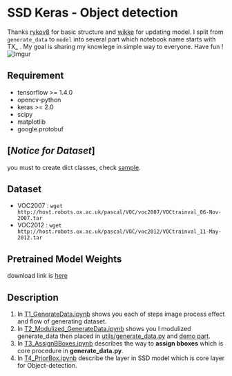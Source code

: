 # SSD Keras - Object detection
Thanks [rykov8] for basic structure and [wikke] for updating model.
I split from `generate_data` to `model` into several part which notebook name starts with TX_ .
My goal is sharing my knowlege in simple way to everyone. Have fun !
![Imgur](https://i.imgur.com/2BufYZO.png)

## Requirement
- tensorflow >= 1.4.0
- opencv-python
- keras >= 2.0
- scipy
- matplotlib
- google.protobuf

## [*Notice for Dataset*]
you must to create dict classes, check [sample](sample/pascal.pbtxt).

## Dataset
* VOC2007 : ```wget http://host.robots.ox.ac.uk/pascal/VOC/voc2007/VOCtrainval_06-Nov-2007.tar```
* VOC2012 : ```wget http://host.robots.ox.ac.uk/pascal/VOC/voc2012/VOCtrainval_11-May-2012.tar```

## Pretrained Model Weights
download link is [here](https://drive.google.com/open?id=1wNTwvdSCmVbt_vE-w2Q0xieTs6yUsmrR)

## Description
1. In [T1_GenerateData.ipynb](T1_GenerateData.ipynb) shows you each of steps image process effect and flow of generating dataset.
2. In [T2_Modulized_GenerateData.ipynb](T2_Modulized_GenerateData.ipynb) shows you I modulized generate_data then placed in [utils/generate_data.py](utils/generate_data.py) and [demo part](utils/demo.py).
3. In [T3_AssignBBoxes.ipynb](T3_AssignBBoxes.ipynb) describes the way to **assign bboxes** which is core procedure in **generate_data.py**.
4. In [T4_PriorBox.ipynb](T4_PriorBox.ipynb) describe the layer in SSD model which is core layer for Object-detection.

[rykov8]: <https://github.com/rykov8/ssd_keras>
[wikke]: <https://github.com/wikke/SSD_Keras>

